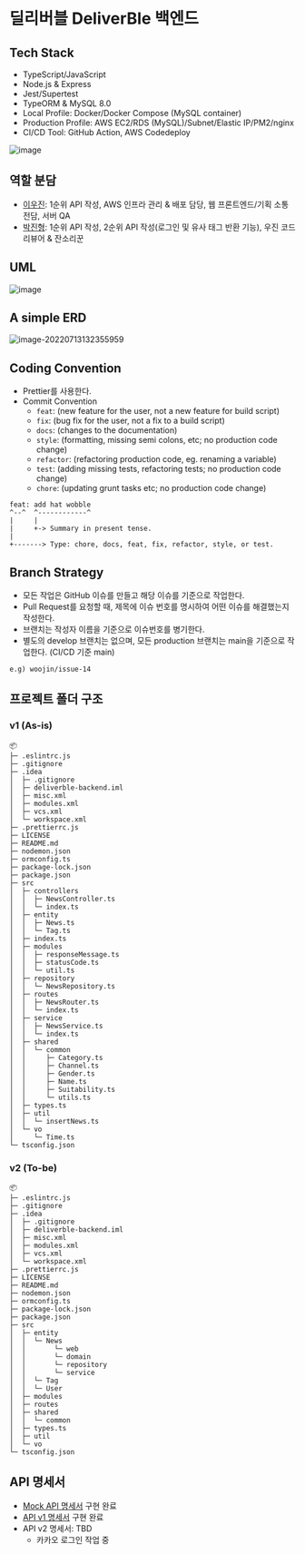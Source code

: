 # 딜리버블 DeliverBle 백엔드
## Tech Stack

* TypeScript/JavaScript
* Node.js & Express
* Jest/Supertest
* TypeORM & MySQL 8.0
* Local Profile: Docker/Docker Compose (MySQL container)
* Production Profile: AWS EC2/RDS (MySQL)/Subnet/Elastic IP/PM2/nginx
* CI/CD Tool: GitHub Action, AWS Codedeploy

![image](https://user-images.githubusercontent.com/41055141/178650150-32602a4e-c9b0-43c3-a801-73f6c86ddd81.png)

## 역할 분담

* [이우진](https://github.com/horsehair): 1순위 API 작성, AWS 인프라 관리 & 배포 담당, 웹 프론트엔드/기획 소통 전담, 서버 QA
* [박진형](https://github.com/sigridjineth): 1순위 API 작성, 2순위 API 작성(로그인 및 유사 태그 반환 기능), 우진 코드리뷰어 & 잔소리꾼

## UML

![image](https://user-images.githubusercontent.com/41055141/178649833-8e978aa9-6a1c-42d1-af14-b6843f1ff121.png)

## A simple ERD

![image-20220713132355959](https://user-images.githubusercontent.com/41055141/178675060-59f99dde-f84c-49e4-b791-59e1250a48ac.png)

## Coding Convention

* Prettier를 사용한다.
* Commit Convention
  * `feat`: (new feature for the user, not a new feature for build script)
  * `fix`: (bug fix for the user, not a fix to a build script)
  * `docs`: (changes to the documentation)
  * `style`: (formatting, missing semi colons, etc; no production code change)
  * `refactor`: (refactoring production code, eg. renaming a variable)
  * `test`: (adding missing tests, refactoring tests; no production code change)
  * `chore`: (updating grunt tasks etc; no production code change)


```
feat: add hat wobble
^--^  ^------------^
|     |
|     +-> Summary in present tense.
|
+-------> Type: chore, docs, feat, fix, refactor, style, or test.
```

## Branch Strategy

* 모든 작업은 GitHub 이슈를 만들고 해당 이슈를 기준으로 작업한다.
* Pull Request를 요청할 때, 제목에 이슈 번호를 명시하여 어떤 이슈를 해결했는지 작성한다.
* 브랜치는 작성자 이름을 기준으로 이슈번호를 병기한다.
* 별도의 develop 브랜치는 없으며, 모든 production 브랜치는 main을 기준으로 작업한다. (CI/CD 기준 main)

```
e.g) woojin/issue-14
```

## 프로젝트 폴더 구조

### v1 (As-is)

```
📦 
├─ .eslintrc.js
├─ .gitignore
├─ .idea
│  ├─ .gitignore
│  ├─ deliverble-backend.iml
│  ├─ misc.xml
│  ├─ modules.xml
│  ├─ vcs.xml
│  └─ workspace.xml
├─ .prettierrc.js
├─ LICENSE
├─ README.md
├─ nodemon.json
├─ ormconfig.ts
├─ package-lock.json
├─ package.json
├─ src
│  ├─ controllers
│  │  ├─ NewsController.ts
│  │  └─ index.ts
│  ├─ entity
│  │  ├─ News.ts
│  │  └─ Tag.ts
│  ├─ index.ts
│  ├─ modules
│  │  ├─ responseMessage.ts
│  │  ├─ statusCode.ts
│  │  └─ util.ts
│  ├─ repository
│  │  └─ NewsRepository.ts
│  ├─ routes
│  │  ├─ NewsRouter.ts
│  │  └─ index.ts
│  ├─ service
│  │  ├─ NewsService.ts
│  │  └─ index.ts
│  ├─ shared
│  │  └─ common
│  │     ├─ Category.ts
│  │     ├─ Channel.ts
│  │     ├─ Gender.ts
│  │     ├─ Name.ts
│  │     ├─ Suitability.ts
│  │     └─ utils.ts
│  ├─ types.ts
│  ├─ util
│  │  └─ insertNews.ts
│  └─ vo
│     └─ Time.ts
└─ tsconfig.json
```

### v2 (To-be)

```
📦 
├─ .eslintrc.js
├─ .gitignore
├─ .idea
│  ├─ .gitignore
│  ├─ deliverble-backend.iml
│  ├─ misc.xml
│  ├─ modules.xml
│  ├─ vcs.xml
│  └─ workspace.xml
├─ .prettierrc.js
├─ LICENSE
├─ README.md
├─ nodemon.json
├─ ormconfig.ts
├─ package-lock.json
├─ package.json
├─ src
│  ├─ entity
│  │  └─ News
│  │       └─ web
│  │       └─ domain
│  │       └─ repository
│  │       └─ service
│  │  └─ Tag
│  │  └─ User
│  ├─ modules
│  ├─ routes
│  ├─ shared
│  │  └─ common
│  ├─ types.ts
│  ├─ util
│  └─ vo
└─ tsconfig.json
```

## API 명세서

* [Mock API 명세서](https://airy-fang-202.notion.site/Mock-API-8c64a502f6e34b868fa002cf4587ec02) 구현 완료
* [API v1 명세서](https://airy-fang-202.notion.site/v1-16120d6874b84ab5813fde13eae7982e) 구현 완료
* API v2 명세서: TBD
  * 카카오 로그인 작업 중
